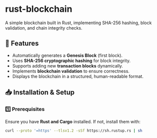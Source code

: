 # rust-blockchain
A simple blockchain built in Rust, implementing SHA-256 hashing, block validation, and chain integrity checks. 

## 🚀 Features  
- Automatically generates a **Genesis Block** (first block).  
- Uses **SHA-256 cryptographic hashing** for block integrity.  
- Supports adding new **transaction blocks** dynamically.  
- Implements **blockchain validation** to ensure correctness.  
- Displays the blockchain in a structured, human-readable format.  

## 📥 Installation & Setup  

### 1️⃣ Prerequisites  
Ensure you have **Rust and Cargo** installed. If not, install them with:  
```sh
curl --proto '=https' --tlsv1.2 -sSf https://sh.rustup.rs | sh
```
